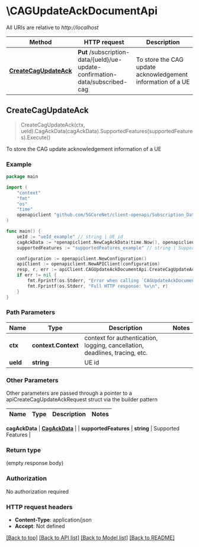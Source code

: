 # \CAGUpdateAckDocumentApi

All URIs are relative to *http://localhost*

Method | HTTP request | Description
------------- | ------------- | -------------
[**CreateCagUpdateAck**](CAGUpdateAckDocumentApi.md#CreateCagUpdateAck) | **Put** /subscription-data/{ueId}/ue-update-confirmation-data/subscribed-cag | To store the CAG update acknowledgement information of a UE



## CreateCagUpdateAck

> CreateCagUpdateAck(ctx, ueId).CagAckData(cagAckData).SupportedFeatures(supportedFeatures).Execute()

To store the CAG update acknowledgement information of a UE

### Example

```go
package main

import (
    "context"
    "fmt"
    "os"
    "time"
    openapiclient "github.com/5GCoreNet/client-openapi/Subscription_Data"
)

func main() {
    ueId := "ueId_example" // string | UE id
    cagAckData := *openapiclient.NewCagAckData(time.Now(), openapiclient.UeUpdateStatus("NOT_SENT")) // CagAckData | 
    supportedFeatures := "supportedFeatures_example" // string | Supported Features (optional)

    configuration := openapiclient.NewConfiguration()
    apiClient := openapiclient.NewAPIClient(configuration)
    resp, r, err := apiClient.CAGUpdateAckDocumentApi.CreateCagUpdateAck(context.Background(), ueId).CagAckData(cagAckData).SupportedFeatures(supportedFeatures).Execute()
    if err != nil {
        fmt.Fprintf(os.Stderr, "Error when calling `CAGUpdateAckDocumentApi.CreateCagUpdateAck``: %v\n", err)
        fmt.Fprintf(os.Stderr, "Full HTTP response: %v\n", r)
    }
}
```

### Path Parameters


Name | Type | Description  | Notes
------------- | ------------- | ------------- | -------------
**ctx** | **context.Context** | context for authentication, logging, cancellation, deadlines, tracing, etc.
**ueId** | **string** | UE id | 

### Other Parameters

Other parameters are passed through a pointer to a apiCreateCagUpdateAckRequest struct via the builder pattern


Name | Type | Description  | Notes
------------- | ------------- | ------------- | -------------

 **cagAckData** | [**CagAckData**](CagAckData.md) |  | 
 **supportedFeatures** | **string** | Supported Features | 

### Return type

 (empty response body)

### Authorization

No authorization required

### HTTP request headers

- **Content-Type**: application/json
- **Accept**: Not defined

[[Back to top]](#) [[Back to API list]](../README.md#documentation-for-api-endpoints)
[[Back to Model list]](../README.md#documentation-for-models)
[[Back to README]](../README.md)

